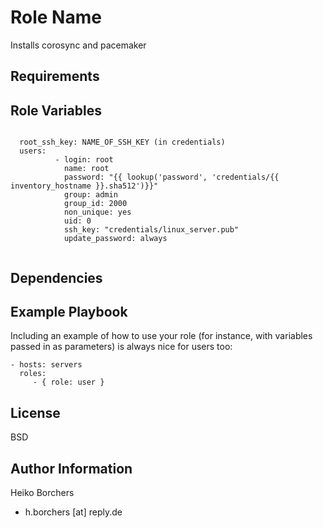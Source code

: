 Role Name
=========

Installs corosync and pacemaker

Requirements
------------

Role Variables
--------------
````

  root_ssh_key: NAME_OF_SSH_KEY (in credentials)
  users:
          - login: root
            name: root
            password: "{{ lookup('password', 'credentials/{{ inventory_hostname }}.sha512')}}"
            group: admin
            group_id: 2000
            non_unique: yes
            uid: 0
            ssh_key: "credentials/linux_server.pub"
            update_password: always


````
Dependencies
------------

Example Playbook
----------------

Including an example of how to use your role (for instance, with variables passed in as parameters) is always nice for users too:

    - hosts: servers
      roles:
         - { role: user }

License
-------

BSD

Author Information
------------------

Heiko Borchers
- h.borchers [at] reply.de
